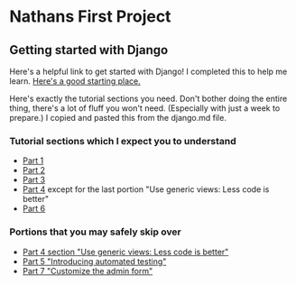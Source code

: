 # Nathans First Project



## Getting started with Django
Here's a helpful link to get started with Django!
I completed this to help me learn.
[Here's a good starting place.](https://docs.djangoproject.com/en/4.1/intro/tutorial01/)

Here's exactly the tutorial sections you need. Don't bother doing the entire thing, there's a lot of fluff you won't need. (Especially with just a week to prepare.) I copied and pasted this from the django.md file.
### Tutorial sections which I expect you to understand

-   [Part 1](https://docs.djangoproject.com/en/4.1/intro/tutorial01/)
-   [Part 2](https://docs.djangoproject.com/en/4.1/intro/tutorial02/)
-   [Part 3](https://docs.djangoproject.com/en/4.1/intro/tutorial03/)
-   [Part 4](https://docs.djangoproject.com/en/4.1/intro/tutorial04/) except for the last portion "Use generic views: Less code is better"
-   [Part 6](https://docs.djangoproject.com/en/4.1/intro/tutorial06/)


### Portions that you may safely skip over

-   [Part 4 section "Use generic views: Less code is better"](https://docs.djangoproject.com/en/4.1/intro/tutorial04/)
-   [Part 5 "Introducing automated testing"](https://docs.djangoproject.com/en/4.1/intro/tutorial05/)
-   [Part 7 "Customize the admin form"](https://docs.djangoproject.com/en/4.1/intro/tutorial07/)
